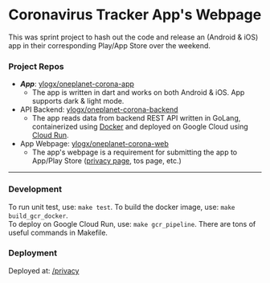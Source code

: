 # Coronavirus Tracker App's Webpage

This was sprint project to hash out the code and release an (Android & iOS) app in their corresponding Play/App Store over the weekend.


### Project Repos

* ***App***: [ylogx/oneplanet-corona-app](https://github.com/ylogx/oneplanet-corona-app)
  - The app is written in dart and works on both Android & iOS. App supports dark & light mode.
* API Backend: [ylogx/oneplanet-corona-backend](https://github.com/ylogx/oneplanet-corona-backend)
  - The app reads data from backend REST API written in GoLang, containerized using [Docker][docker] and deployed on Google Cloud using [Cloud Run][gc-cloud-run].
* App Webpage: [ylogx/oneplanet-corona-web](https://github.com/ylogx/oneplanet-corona-web)
  - The app's webpage is a requirement for submitting the app to App/Play Store ([privacy page][privacy-page], tos page, etc.)

---

### Development

To run unit test, use: `make test`. To build the docker image, use: `make build_gcr_docker`.  
To deploy on Google Cloud Run, use: `make gcr_pipeline`. There are tons of useful commands in Makefile.

### Deployment

Deployed at: [/privacy][privacy-page]

[gc-cloud-run]: https://cloud.google.com/run/
[docker]: https://shubham.chaudhary.xyz/blog/docker/101
[privacy-page]: https://corona.oneplanet.us/privacy
